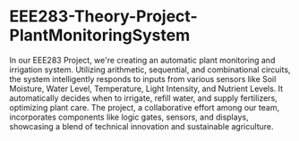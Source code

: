 # EEE283-Theory-Project-PlantMonitoringSystem
In our EEE283 Project, we're creating an automatic plant monitoring and irrigation system. Utilizing arithmetic, sequential, and combinational circuits, the system intelligently responds to inputs from various sensors like Soil Moisture, Water Level, Temperature, Light Intensity, and Nutrient Levels. It automatically decides when to irrigate, refill water, and supply fertilizers, optimizing plant care. The project, a collaborative effort among our team, incorporates components like logic gates, sensors, and displays, showcasing a blend of technical innovation and sustainable agriculture.

